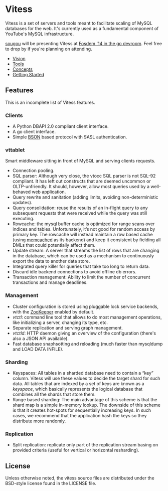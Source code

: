 # Vitess

Vitess is a set of servers and tools meant to facilitate scaling of MySQL databases for the web.
It's currently used as a fundamental component of YouTube's MySQL infrastructure.

[sougou](https://github.com/sougou) will be presenting Vitess at [Fosdem '14 in the go devroom](https://fosdem.org/2014/schedule/track/go/). Feel free to drop by if you're planning
on attending.

* [Vision](https://github.com/youtube/vitess/blob/master/doc/Vision.markdown)
* [Tools](https://github.com/youtube/vitess/blob/master/doc/Tools.markdown)
* [Concepts](https://github.com/youtube/vitess/blob/master/doc/Concepts.markdown)
* [Getting Started](https://github.com/youtube/vitess/blob/master/doc/GettingStarted.markdown)

## Features

This is an incomplete list of Vitess features.

### Clients

* A Python DBAPI 2.0 compliant client interface.
* A go client interface.
* Simple [BSON](http://http://bsonspec.org/) based protocol with SASL
  authentication.

### vttablet

Smart middleware sitting in front of MySQL and serving clients
requests.

* Connection pooling.
* SQL parser: Although very close, the vtocc SQL parser is not SQL-92
  compliant. It has left out constructs that are deemed uncommon or
  OLTP-unfriendly. It should, however, allow most queries used by a
  well-behaved web application.
* Query rewrite and sanitation (adding limits, avoiding non-deterministic updates).
* Query consolidation: reuse the results of an in-flight query to any
  subsequent requests that were received while the query was still
  executing.
* Rowcache: the mysql buffer cache is optimized for range scans over
  indices and tables. Unfortunately, it’s not good for random access
  by primary key. The rowcache will instead maintain a row based cache
  (using [memcached](http://memcached.org/) as its backend) and keep it
  consistent by fielding all DMLs that could potentially affect them.
* Update stream: A server that streams the list of rows that are changing
  in the database, which can be used as a mechanism to continuously export
  the data to another data store.
* Integrated query killer for queries that take too long to return
  data.
* Discard idle backend connections to avoid offline db errors.
* Transaction management: Ability to limit the number of concurrent
  transactions and manage deadlines.
	  
### Management

* Cluster configuration is stored using pluggable lock service
  backends, with the [ZooKeeper](http://zookeeper.apache.org/) enabled
  by default.
* *vtctl*: command line tool that allows to do most management
  operations, like initializing a server, changing its type, etc.
* Separate replication and serving graph management.
* *vtctld*: HTTP daemon giving an overview of the configuration
   (there's also a JSON API available).
* Fast database snaphsotting and reloading (much faster than mysqldump
  and LOAD DATA INFILE).

### Sharding 

* Keyspaces: All tables in a sharded database need to contain a “key”
  column. Vitess will use these values to decide the target shard for
  such data. All tables that are indexed by a set of keys are known as
  a *keyspace*, which basically represents the logical database that
  combines all the shards that store them.
* Range based sharding: The main advantage of this scheme is that the
  shard map is a simple in-memory lookup. The downside of this scheme
  is that it creates hot-spots for sequentially increasing keys. In
  such cases, we recommend that the application hash the keys so they
  distribute more randomly.

### Replication

* Split replication: replicate only part of the replication stream
  basing on provided criteria (useful for vertical or horizontal
  resharding).

## License

Unless otherwise noted, the vitess source files are distributed
under the BSD-style license found in the LICENSE file.
